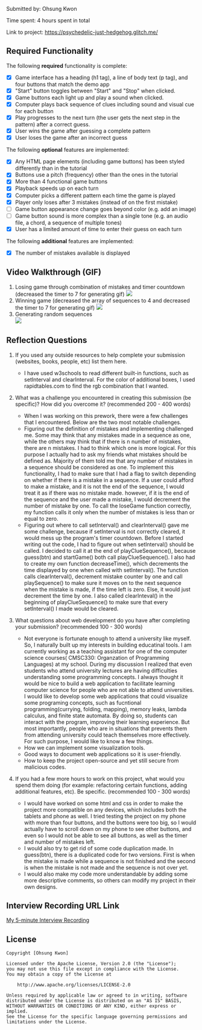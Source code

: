 Submitted by: Ohsung Kwon

Time spent: 4 hours spent in total

Link to project: https://psychedelic-just-hedgehog.glitch.me/

## Required Functionality

The following **required** functionality is complete:

* [x] Game interface has a heading (h1 tag), a line of body text (p tag), and four buttons that match the demo app
* [x] "Start" button toggles between "Start" and "Stop" when clicked. 
* [x] Game buttons each light up and play a sound when clicked. 
* [x] Computer plays back sequence of clues including sound and visual cue for each button
* [x] Play progresses to the next turn (the user gets the next step in the pattern) after a correct guess. 
* [x] User wins the game after guessing a complete pattern
* [x] User loses the game after an incorrect guess

The following **optional** features are implemented:

* [x] Any HTML page elements (including game buttons) has been styled differently than in the tutorial
* [x] Buttons use a pitch (frequency) other than the ones in the tutorial
* [x] More than 4 functional game buttons
* [x] Playback speeds up on each turn
* [x] Computer picks a different pattern each time the game is played
* [x] Player only loses after 3 mistakes (instead of on the first mistake)
* [ ] Game button appearance change goes beyond color (e.g. add an image)
* [ ] Game button sound is more complex than a single tone (e.g. an audio file, a chord, a sequence of multiple tones)
* [x] User has a limited amount of time to enter their guess on each turn

The following **additional** features are implemented:

- [x] The number of mistakes available is displayed

## Video Walkthrough (GIF)
1. Losing game through combination of mistakes and timer countdown (decreased the timer to 7 for generating gif)
![](https://i.imgur.com/IepALQA.gif)
2. Winning game (decreased the array of sequences to 4 and decreased the timer to 7 for generating gif)
![](https://i.imgur.com/5lW9bPE.gif)
3. Generating random sequences  
![](https://i.imgur.com/Jcm6IDc.gif)


## Reflection Questions
1. If you used any outside resources to help complete your submission (websites, books, people, etc) list them here. 
    - I have used w3schools to read different built-in functions, such as setInterval and clearInterval. For the color of additional boxes, I used rapidtables.com to find the rgb combination that I wanted.

2. What was a challenge you encountered in creating this submission (be specific)? How did you overcome it? (recommended 200 - 400 words) 
    - When I was working on this prework, there were a few challenges that I encountered. Below are the two most notable challenges.
    - Figuring out the definition of mistakes and implementing challenged me. Some may think that any mistakes made in a sequence as one, while the others may think that if there is n number of mistakes, there are n mistakes. I had to think which one is more logical. For this purpose I actually had to ask my friends what mistakes should be defined as. Majority of them told me that any number of mistakes in a sequence should be considered as one. To implement this functionality, I had to make sure that I had a flag to switch depending on whether if there is a mistake in a sequence. If a user could afford to make a mistake, and it is not the end of the sequence, I would treat it as if there was no mistake made. however, if it is the end of the sequence and the user made a mistake, I would decrement the number of mistake by one. To call the loseGame function correctly, my function calls it only when the number of mistakes is less than or equal to zero.
    - Figuring out where to call setInterval() and clearInterval() gave me some challenge, because if setInterval is not correctly cleared, it would mess up the program's timer countdown. Before I started writing out the code, I had to figure out when setInterval() should be called. I decided to call it at the end of playClueSequence(), because guess(btn) and startGame() both call playClueSequence(). I also had to create my own function decreaseTime(), which decrements the time displayed by one when called with setInterval(). The function calls clearInterval(), decrement mistake counter by one and call playSequence() to make sure it moves on to the next sequence when the mistake is made, if the time left is zero. Else, it would just decrement the time by one. I also called clearInteval() in the beginning of playClueSequence() to make sure that every setInterval() I made would be cleared.

3. What questions about web development do you have after completing your submission? (recommended 100 - 300 words) 
    - Not everyone is fortunate enough to attend a university like myself. So, I naturally built up my interests in building educatinal tools. I am currently working as a teaching assistant for one of the computer science courses( CMSC330: Organzation of Programming Languages) at my school. During my discussion I realized that even students who attend university lectures are having difficulties understanding some programming concepts. I always thought it would be nice to build a web application to facilitate learning computer science for people who are not able to attend universities. I would like to develop some web applications that could visualize some programing concepts, such as fucntional programming(currying, folding, mapping), memory leaks, lambda calculus, and finite state automata. By doing so, students can interact with the program, improving their learning experience. But most importantly, people who are in situations that prevents them from attending university could teach themselves more effectively. For such purpose, I would like to know a few things.
    - How we can implement some visualization tools.
    - Good ways to document web applications so it is user-friendly.
    - How to keep the project open-source and yet still secure from malicious codes.

4. If you had a few more hours to work on this project, what would you spend them doing (for example: refactoring certain functions, adding additional features, etc). Be specific. (recommended 100 - 300 words) 
    - I would have worked on some html and css in order to make the project more compatible on any devices, which includes both the tablets and phone as well. I tried testing the project on my phone with more than four buttons, and the buttons were too big, so I would actually have to scroll down on my phone to see other buttons, and even so I would not be able to see all buttons, as well as the timer and number of mistakes left.
    - I would also try to get rid of some code duplication made. In guess(btn), there is a duplicated code for two versions. First is when the mistake is made while a sequence is not finished and the second is when the mistake is not made and the sequence is not over yet.
    - I would also make my code more understandable by adding some more descriptive comments, so others can modify my project in their own designs.



## Interview Recording URL Link

[My 5-minute Interview Recording](your-link-here)


## License

    Copyright [Ohsung Kwon]

    Licensed under the Apache License, Version 2.0 (the "License");
    you may not use this file except in compliance with the License.
    You may obtain a copy of the License at

        http://www.apache.org/licenses/LICENSE-2.0

    Unless required by applicable law or agreed to in writing, software
    distributed under the License is distributed on an "AS IS" BASIS,
    WITHOUT WARRANTIES OR CONDITIONS OF ANY KIND, either express or implied.
    See the License for the specific language governing permissions and
    limitations under the License.

